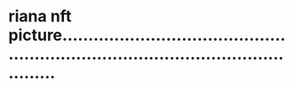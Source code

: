 # riana nft picture.........................................................................................................
